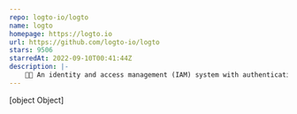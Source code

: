 ```yaml
---
repo: logto-io/logto
name: logto
homepage: https://logto.io
url: https://github.com/logto-io/logto
stars: 9506
starredAt: 2022-09-10T00:41:44Z
description: |-
    🧑‍🚀 An identity and access management (IAM) system with authentication, authorization, MFA, SSO, user management, and multi-tenancy features. Supports OAuth 2.0, OIDC, and SAML. No framework restrictions.
---
```


[object Object]
